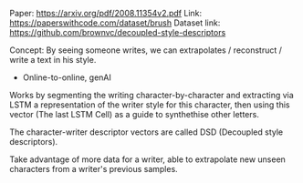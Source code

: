 Paper: https://arxiv.org/pdf/2008.11354v2.pdf
Link: https://paperswithcode.com/dataset/brush
Dataset link: https://github.com/brownvc/decoupled-style-descriptors


Concept: By seeing someone writes, we can extrapolates / reconstruct / write a text in his style. 
- Online-to-online, genAI

Works by segmenting the writing character-by-character and extracting via LSTM a representation of the writer style for this character, then using this vector (The last LSTM Cell) as a guide to synthethise other letters.

The character-writer descriptor vectors are called DSD (Decoupled style descriptors).

Take advantage of more data for a writer, able to extrapolate new unseen characters from a writer's previous samples.
